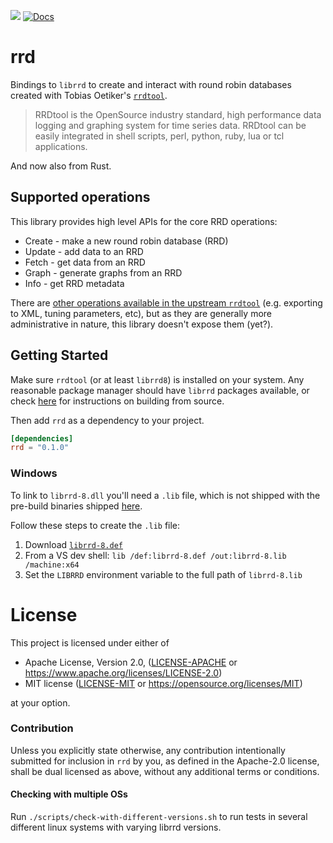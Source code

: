 [![](https://img.shields.io/crates/v/rrd.svg)](https://crates.io/crates/rrd) [![Docs](https://docs.rs/rrd/badge.svg)](https://docs.rs/rrd)

# rrd

Bindings to `librrd` to create and interact with round robin databases created with Tobias
Oetiker's  [`rrdtool`](https://www.rrdtool.org/).

> RRDtool is the OpenSource industry standard, high performance data logging and graphing
> system for time series data. RRDtool can be easily integrated in shell scripts, perl, python,
> ruby, lua or tcl applications.

And now also from Rust.

## Supported operations

This library provides high level APIs for the core RRD operations:

- Create - make a new round robin database (RRD)
- Update - add data to an RRD
- Fetch - get data from an RRD
- Graph - generate graphs from an RRD
- Info - get RRD metadata

There are [other operations available in the upstream `rrdtool`](https://oss.oetiker.ch/rrdtool/doc/index.en.html) (e.g.
exporting to XML, tuning parameters, etc), but as they are generally more administrative in nature, this library doesn't
expose them (yet?).

## Getting Started

Make sure `rrdtool` (or at least `librrd8`) is installed on your system.
Any reasonable package manager should have `librrd` packages available, or check [here](https://rrdtool.org/download.en.html) for instructions on building from source.

Then add `rrd` as a dependency to your project.

```toml
[dependencies]
rrd = "0.1.0"
```

### Windows

To link to `librrd-8.dll` you'll need a `.lib` file, which is not
shipped with the pre-build binaries shipped [here](https://github.com/oetiker/rrdtool-1.x/releases).

Follow these steps to create the `.lib` file:

1. Download [`librrd-8.def`](https://github.com/oetiker/rrdtool-1.x/raw/master/win32/librrd-8.def)
2. From a VS dev shell: `lib /def:librrd-8.def /out:librrd-8.lib /machine:x64`
3. Set the `LIBRRD` environment variable to the full path of `librrd-8.lib`

# License

This project is licensed under either of

 * Apache License, Version 2.0, ([LICENSE-APACHE](LICENSE-APACHE) or
   https://www.apache.org/licenses/LICENSE-2.0)
 * MIT license ([LICENSE-MIT](LICENSE-MIT) or
   https://opensource.org/licenses/MIT)

at your option.

### Contribution

Unless you explicitly state otherwise, any contribution intentionally submitted
for inclusion in `rrd` by you, as defined in the Apache-2.0 license, shall be
dual licensed as above, without any additional terms or conditions.

#### Checking with multiple OSs

Run `./scripts/check-with-different-versions.sh` to run tests in several different linux systems with varying librrd versions.